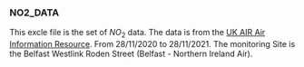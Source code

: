 ### NO2_DATA
This excle file is the set of $NO_2$ data.
The data is from the [UK AIR Air Information Resource](https://uk-air.defra.gov.uk/data/datawarehouse).
From 28/11/2020 to 28/11/2021.
The monitoring Site is the Belfast Westlink Roden Street (Belfast - Northern Ireland Air).
